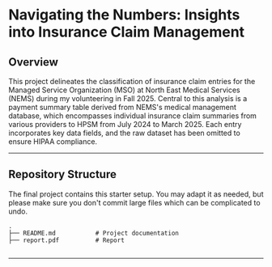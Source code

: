 # Navigating the Numbers: Insights into Insurance Claim Management

## Overview

This project delineates the classification of insurance claim entries for the Managed Service Organization (MSO) at North East Medical Services (NEMS) during my volunteering in Fall 2025. Central to this analysis is a payment summary table derived from NEMS's medical management database, which encompasses individual insurance claim summaries from various providers to HPSM from July 2024 to March 2025. Each entry incorporates key data fields, and the raw dataset has been omitted to ensure HIPAA compliance.

---
## Repository Structure

The final project contains this starter setup. You may adapt it as needed, but please make sure you don't commit large files which can be complicated to undo.

```
.
├── README.md           # Project documentation
├── report.pdf          # Report


```

---
